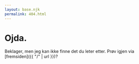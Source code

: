 ```yaml
---
layout: base.njk
permalink: 404.html
---
```


# Ojda.

Beklager, men jeg kan ikke finne det du leter etter. Prøv igjen via [fremsiden]({{ "/" | url }})?
